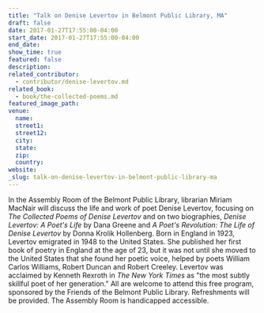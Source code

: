 ```yaml
---
title: "Talk on Denise Levertov in Belmont Public Library, MA"
draft: false
date: 2017-01-27T17:55:00-04:00
start_date: 2017-01-27T17:55:00-04:00
end_date:
show_time: true
featured: false
description:
related_contributor:
  - contributor/denise-levertov.md
related_book:
  - book/the-collected-poems.md
featured_image_path:
venue:
  name:
  street1:
  street12:
  city:
  state:
  zip:
  country:
website:
_slug: talk-on-denise-levertov-in-belmont-public-library-ma
---
```


In the Assembly Room of the Belmont Public Library, librarian Miriam MacNair will discuss the life and work of poet Denise Levertov, focusing on _The Collected Poems of Denise Levertov_ and on two biographies, _Denise Levertov: A Poet's Life_ by Dana Greene and _A Poet's Revolution: The Life of Denise Levertov_ by Donna Krolik Hollenberg.
Born in England in 1923, Levertov emigrated in 1948 to the United States. She published her first book of poetry in England at the age of 23, but it was not until she moved to the United States that she found her poetic voice, helped by poets William Carlos Williams, Robert Duncan and Robert Creeley. Levertov was acclaimed by Kenneth Rexroth in _The New York Times_ as "the most subtly skillful poet of her generation."
All are welcome to attend this free program, sponsored by the Friends of the Belmont Public Library. Refreshments will be provided. The Assembly Room is handicapped accessible.

